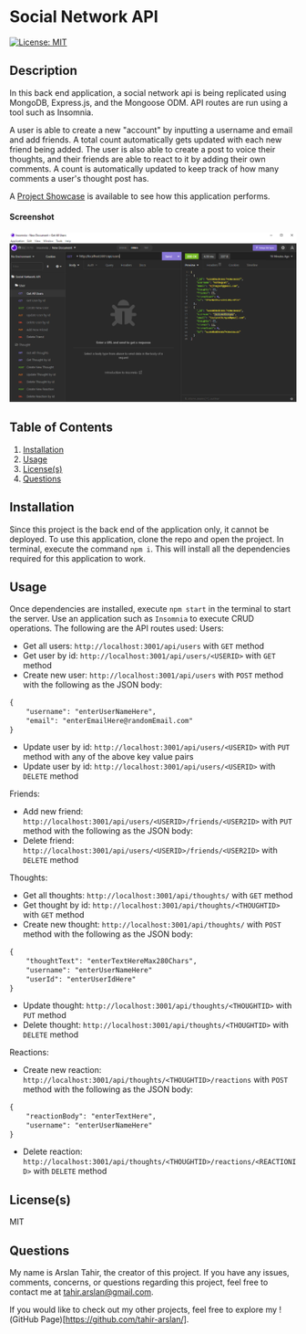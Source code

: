 # Social Network API
[![License: MIT](https://img.shields.io/badge/License-MIT-yellow.svg)](https://opensource.org/licenses/MIT) 

## Description
In this back end application, a social network api is being replicated using MongoDB, Express.js, and the Mongoose ODM. API routes are run using a tool such as Insomnia.

A user is able to create a new "account" by inputting a username and email and add friends. A total count automatically gets updated with each new friend being added. The user is also able to create a post to voice their thoughts, and their friends are able to react to it by adding their own comments. A count is automatically updated to keep track of how many comments a user's thought post has.

A [Project Showcase](https://drive.google.com/file/d/13-j7GVr7gEKV7Tp0_N_9JVFAh9Ttyjnh/view) is available to see how this application performs.

#### Screenshot
![Screenshot](/public/assets/images/screenshot.png)

## Table of Contents
1. [Installation](#installation)
2. [Usage](#usage)
3. [License(s)](#licenses)
4. [Questions](#questions)

## Installation
Since this project is the back end of the application only, it cannot be deployed. To use this application, clone the repo and open the project. In terminal, execute the command `npm i`. This will install all the dependencies required for this application to work.

## Usage
Once dependencies are installed, execute `npm start` in the terminal to start the server. Use an application such as `Insomnia` to execute CRUD operations. The following are the API routes used:
Users: 
- Get all users: `http://localhost:3001/api/users` with `GET` method
- Get user by id: `http://localhost:3001/api/users/<USERID>` with `GET` method
- Create new user: `http://localhost:3001/api/users` with `POST` method with the following as the JSON body:
```
{
	"username": "enterUserNameHere",
	"email": "enterEmailHere@randomEmail.com"
}
```
- Update user by id: `http://localhost:3001/api/users/<USERID>` with `PUT` method with any of the above key value pairs
- Update user by id: `http://localhost:3001/api/users/<USERID>` with `DELETE` method

Friends:
- Add new friend: `http://localhost:3001/api/users/<USERID>/friends/<USER2ID>` with `PUT` method with the following as the JSON body:
- Delete friend: `http://localhost:3001/api/users/<USERID>/friends/<USER2ID>` with `DELETE` method

Thoughts:
- Get all thoughts: `http://localhost:3001/api/thoughts/` with `GET` method
- Get thought by id: `http://localhost:3001/api/thoughts/<THOUGHTID>` with `GET` method
- Create new thought: `http://localhost:3001/api/thoughts/` with `POST` method with the following as the JSON body:
```
{
	"thoughtText": "enterTextHereMax280Chars",
	"username": "enterUserNameHere"
	"userId": "enterUserIdHere"
}
```
- Update thought: `http://localhost:3001/api/thoughts/<THOUGHTID>` with `PUT` method
- Delete thought: `http://localhost:3001/api/thoughts/<THOUGHTID>` with `DELETE` method

Reactions:
- Create new reaction: `http://localhost:3001/api/thoughts/<THOUGHTID>/reactions` with `POST` method with the following as the JSON body:
```
{
	"reactionBody": "enterTextHere",
	"username": "enterUserNameHere"
}
```
- Delete reaction: `http://localhost:3001/api/thoughts/<THOUGHTID>/reactions/<REACTIONID>` with `DELETE` method

## License(s)
MIT

## Questions
My name is Arslan Tahir, the creator of this project. If you have any issues, comments, concerns, or questions regarding this project, feel free to contact me at tahir.arslan@gmail.com.

If you would like to check out my other projects, feel free to explore my !(GitHub Page)[https://github.com/tahir-arslan/].